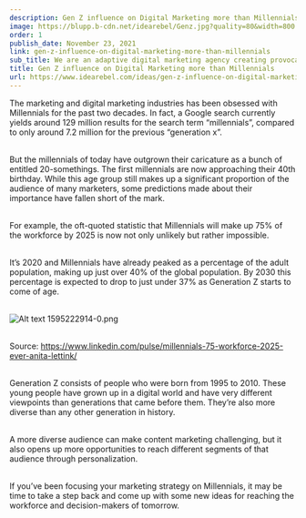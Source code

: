```yaml
---
description: Gen Z influence on Digital Marketing more than Millennials Watch-out, Gen Z in the house!
image: https://blupp.b-cdn.net/idearebel/Genz.jpg?quality=80&width=800
order: 1
publish_date: November 23, 2021
link: gen-z-influence-on-digital-marketing-more-than-millennials
sub_title: We are an adaptive digital marketing agency creating provocative brand experiences.
title: Gen Z influence on Digital Marketing more than Millennials
url: https://www.idearebel.com/ideas/gen-z-influence-on-digital-marketing-more-than-millennials/
---
```


The marketing and digital marketing industries has been obsessed with Millennials for the past two decades. In fact, a Google search currently yields around 129 million results for the search term “millennials”, compared to only around 7.2 million for the previous “generation x”.

\
But the millennials of today have outgrown their caricature as a bunch of entitled 20-somethings. The first millennials are now approaching their 40th birthday. While this age group still makes up a significant proportion of the audience of many marketers, some predictions made about their importance have fallen short of the mark.

\
For example, the oft-quoted statistic that Millennials will make up 75% of the workforce by 2025 is now not only unlikely but rather impossible.

\
It’s 2020 and Millennials have already peaked as a percentage of the adult population, making up just over 40% of the global population. By 2030 this percentage is expected to drop to just under 37% as Generation Z starts to come of age.

\
![Alt text](https://blupp.b-cdn.net/idearebel/1595222914-0.png?quality=80&width=800?quality=80&width=800 "a title")
1595222914-0.png

\
Source: https://www.linkedin.com/pulse/millennials-75-workforce-2025-ever-anita-lettink/

\
Generation Z consists of people who were born from 1995 to 2010. These young people have grown up in a digital world and have very different viewpoints than generations that came before them. They’re also more diverse than any other generation in history.

\
A more diverse audience can make content marketing challenging, but it also opens up more opportunities to reach different segments of that audience through personalization.

\
If you’ve been focusing your marketing strategy on Millennials, it may be time to take a step back and come up with some new ideas for reaching the workforce and decision-makers of tomorrow.
